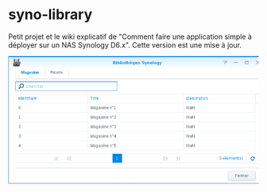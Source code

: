 # syno-library

Petit projet et le wiki explicatif de "Comment faire une application simple à déployer sur un NAS Synology D6.x".
Cette version est une mise à jour.

![app-screen-shot](https://github.com/Rutorai/syno-library/blob/master/target-app.png)

